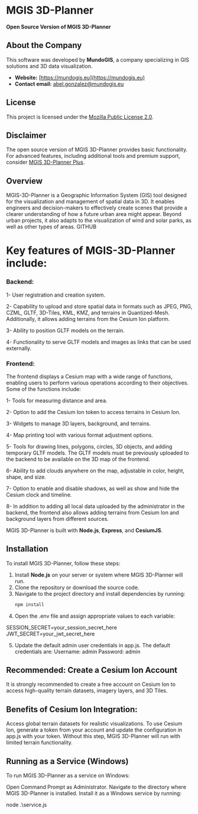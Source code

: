 # MGIS 3D-Planner

**Open Source Version of MGIS 3D-Planner**

## About the Company

This software was developed by **MundoGIS**, a company specializing in GIS solutions and 3D data visualization.

- **Website:** [https://mundogis.eu](https://mundogis.eu)
- **Contact email:** abel.gonzalez@mundogis.eu

## License
This project is licensed under the [Mozilla Public License 2.0](https://mozilla.org/MPL/2.0/).

## Disclaimer
The open source version of MGIS 3D-Planner provides basic functionality. For advanced features, including additional tools and premium support, consider [MGIS 3D-Planner Plus](https://mundogis.eu/3dplannerplus).

## Overview

MGIS-3D-Planner is a Geographic Information System (GIS) tool designed for the visualization and management of spatial data in 3D. It enables engineers and decision-makers to effectively create scenes that provide a clearer understanding of how a future urban area might appear. Beyond urban projects, it also adapts to the visualization of wind and solar parks, as well as other types of areas. 
GITHUB

# Key features of MGIS-3D-Planner include:

### Backend:

1- User registration and creation system.

2- Capability to upload and store spatial data in formats such as JPEG, PNG, CZML, GLTF, 3D-Tiles, KML, KMZ, and terrains in Quantized-Mesh. Additionally, it allows adding terrains from the Cesium Ion platform.

3- Ability to position GLTF models on the terrain.

4- Functionality to serve GLTF models and images as links that can be used externally.

### Frontend: 

The frontend displays a Cesium map with a wide range of functions, enabling users to perform various operations according to their objectives. Some of the functions include:

1- Tools for measuring distance and area.

2- Option to add the Cesium Ion token to access terrains in Cesium Ion.

3- Widgets to manage 3D layers, background, and terrains.

4- Map printing tool with various format adjustment options.

5- Tools for drawing lines, polygons, circles, 3D objects, and adding temporary GLTF models. The GLTF 
models must be previously uploaded to the backend to be available on the 3D map of the frontend.

6- Ability to add clouds anywhere on the map, adjustable in color, height, shape, and size.

7- Option to enable and disable shadows, as well as show and hide the Cesium clock and timeline.

8- In addition to adding all local data uploaded by the administrator in the backend, the frontend also allows adding terrains from Cesium Ion and background layers from different sources.


MGIS 3D-Planner is built with **Node.js**, **Express**, and **CesiumJS**.

## Installation
To install MGIS 3D-Planner, follow these steps:

1. Install **Node.js** on your server or system where MGIS 3D-Planner will run.
2. Clone the repository or download the source code.
3. Navigate to the project directory and install dependencies by running:
   ```bash
   npm install
4. Open the .env file and assign appropriate values to each variable:

SESSION_SECRET=your_session_secret_here
JWT_SECRET=your_jwt_secret_here

5. Update the default admin user credentials in app.js. The default credentials are:
Username: admin
Password: admin

## Recommended: Create a Cesium Ion Account
It is strongly recommended to create a free account on Cesium Ion to access high-quality terrain datasets, imagery layers, and 3D Tiles.

## Benefits of Cesium Ion Integration:
Access global terrain datasets for realistic visualizations.
To use Cesium Ion, generate a token from your account and update the configuration in app.js with your token. Without this step, MGIS 3D-Planner will run with limited terrain functionality.

## Running as a Service (Windows)
To run MGIS 3D-Planner as a service on Windows:

Open Command Prompt as Administrator.
Navigate to the directory where MGIS 3D-Planner is installed.
Install it as a Windows service by running:

node .\service.js
